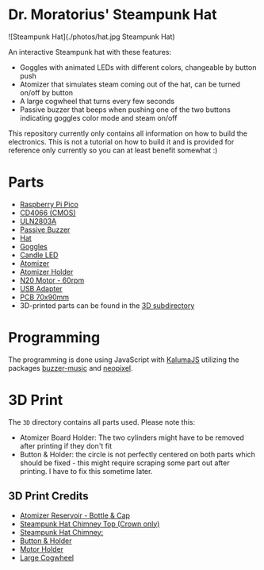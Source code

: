 # Dr. Moratorius' Steampunk Hat

![Steampunk Hat](./photos/hat.jpg Steampunk Hat)

An interactive Steampunk hat with these features:
- Goggles with animated LEDs with different colors, changeable by button push
- Atomizer that simulates steam coming out of the hat, can be turned on/off by button
- A large cogwheel that turns every few seconds
- Passive buzzer that beeps when pushing one of the two buttons indicating goggles color mode and steam on/off 

This repository currently only contains all information on how to build the electronics.
This is not a tutorial on how to build it and is provided for reference only currently
so you can at least benefit somewhat :)

# Parts
* [Raspberry Pi Pico](https://www.raspberrypi.com/products/raspberry-pi-pico/)
* [CD4066 (CMOS)](https://www.ti.com/lit/ds/symlink/cd4066b.pdf)
* [ULN2803A](https://www.st.com/resource/en/datasheet/uln2804a.pdf)
* [Passive Buzzer](https://www.amazon.de/EasyWordMall-10PCS-Passive-Buzzer-Widerstand/dp/B0179I6LIK/)
* [Hat](https://www.amazon.de/gp/product/B06XSGQHVM/)
* [Goggles](https://de.aliexpress.com/item/1005006185599783.html)
* [Candle LED](https://de.aliexpress.com/item/1005005445352883.html)
* [Atomizer](https://de.aliexpress.com/item/1005006471010039.html)
* [Atomizer Holder](https://de.aliexpress.com/item/1005005056005707.html)
* [N20 Motor - 60rpm](https://de.aliexpress.com/item/1005006213284700.html)
* [USB Adapter](https://de.aliexpress.com/item/1005005632352287.html)
* [PCB 70x90mm](https://de.aliexpress.com/item/1005006365975004.html)
* 3D-printed parts can be found in the [3D subdirectory](./3d)

# Programming
The programming is done using JavaScript with [KalumaJS](https://kalumajs.org/) 
utilizing the packages [buzzer-music](https://github.com/niklauslee/buzzer-music) and 
[neopixel](https://github.com/niklauslee/neopixel).



# 3D Print
The `3D` directory contains all parts used. Please note this:
* Atomizer Board Holder: The two cylinders might have to be removed after printing if they don't fit
* Button & Holder: the circle is not perfectly centered on both parts which should be fixed - this might require scraping some part out after printing. I have to fix this sometime later.


## 3D Print Credits
* [Atomizer Reservoir - Bottle & Cap](https://www.thingiverse.com/thing:612709)
* [Steampunk Hat Chimney Top (Crown only)](https://www.thingiverse.com/thing:4573890)
* [Steampunk Hat Chimney:](https://www.thingiverse.com/thing:3464045)
* [Button & Holder](https://www.thingiverse.com/thing:5078577)
* [Motor Holder](https://www.thingiverse.com/thing:2660688)
* [Large Cogwheel](https://www.thingiverse.com/thing:2730714)

